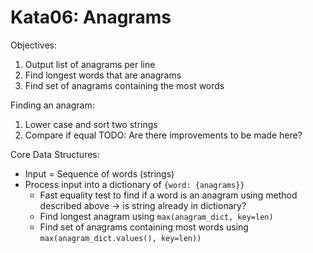 # Kata06: Anagrams

Objectives:

1. Output list of anagrams per line
2. Find longest words that are anagrams
3. Find set of anagrams containing the most words

Finding an anagram:

1. Lower case and sort two strings
2. Compare if equal
   TODO: Are there improvements to be made here?

Core Data Structures:

- Input = Sequence of words (strings)
- Process input into a dictionary of `{word: {anagrams}}`
  - Fast equality test to find if a word is an anagram using method described
    above -> is string already in dictionary?
  - Find longest anagram using `max(anagram_dict, key=len)`
  - Find set of anagrams containing most words using
    `max(anagram_dict.values(), key=len))`

